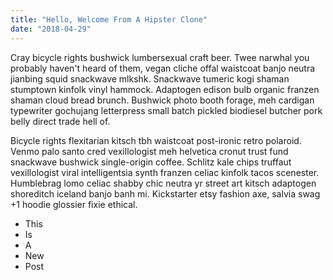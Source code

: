 ```yaml
---
title: "Hello, Welcome From A Hipster Clone"
date: "2018-04-29"
---
```


Cray bicycle rights bushwick lumbersexual craft beer. Twee narwhal you probably haven't heard of them, vegan cliche offal waistcoat banjo neutra jianbing squid snackwave mlkshk. Snackwave tumeric kogi shaman stumptown kinfolk vinyl hammock. Adaptogen edison bulb organic franzen shaman cloud bread brunch. Bushwick photo booth forage, meh cardigan typewriter gochujang letterpress small batch pickled biodiesel butcher pork belly direct trade hell of.

<!-- end -->

Bicycle rights flexitarian kitsch tbh waistcoat post-ironic retro polaroid. Venmo palo santo cred vexillologist meh helvetica cronut trust fund snackwave bushwick single-origin coffee. Schlitz kale chips truffaut vexillologist viral intelligentsia synth franzen celiac kinfolk tacos scenester. Humblebrag lomo celiac shabby chic neutra yr street art kitsch adaptogen shoreditch iceland banjo banh mi. Kickstarter etsy fashion axe, salvia swag +1 hoodie glossier fixie ethical.

* This
* Is
* A
* New
* Post